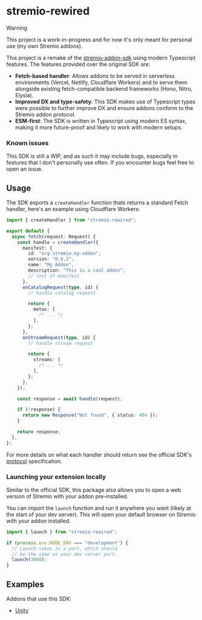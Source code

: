# stremio-rewired

> [!WARNING]  
> This project is a work-in-progress and for now it's only meant for personal use (my own Stremio addons).

This project is a remake of the [stremio-addon-sdk](https://github.com/Stremio/stremio-addon-sdk) using modern Typescript features. The features provided over the original SDK are:

- **Fetch-based handler**: Allows addons to be served in serverless environments (Vercel, Netlify, Cloudflare Workers) and to serve them alongside existing fetch-compatible backend frameworks (Hono, Nitro, Elysia).
- **Improved DX and type-safety**: This SDK makes use of Typescript types were possible to further improve DX and ensure addons conform to the Stremio addon protocol.
- **ESM-first**: The SDK is written in Typescript using modern ES syntax, making it more future-proof and likely to work with modern setups.

### Known issues

This SDK is still a WIP, and as such it may include bugs, especially in features that I don't personally use often. If you encounter bugs feel free to open an issue.

## Usage

The SDK exports a `createHandler` function thats returns a standard Fetch handler, here's an example using Cloudflare Workers:

```ts
import { createHandler } from "stremio-rewired";

export default {
  async fetch(request: Request) {
    const handle = createHandler({
      manifest: {
        id: "org.stremio.my-addon",
        version: "0.0.2",
        name: "My Addon",
        description: "This is a cool addon",
        // rest of manifest
      },
      onCatalogRequest(type, id) {
        // handle catalog request

        return {
          metas: [
            /* ... */
          ],
        };
      },
      onStreamRequest(type, id) {
        // handle stream request

        return {
          streams: [
            /* ... */
          ],
        };
      },
    });

    const response = await handle(request);

    if (!response) {
      return new Response("Not found", { status: 404 });
    }

    return response;
  },
};
```

For more details on what each handler should return see the official SDK's [protocol](https://github.com/Stremio/stremio-addon-sdk/blob/master/docs/protocol.md) specification.

### Launching your extension locally

Similar to the official SDK, this package also allows you to open a web version of Stremio with your addon pre-installed.

You can import the `launch` function and run it anywhere you want (likely at the start of your dev server). This will open your default browser on Stremio with your addon installed.

```ts
import { launch } from "stremio-rewired";

if (process.env.NODE_ENV === "development") {
  // Launch takes in a port, which should
  // be the same as your dev server port.
  launch(3000);
}
```

## Examples

Addons that use this SDK:

- [Unity](https://github.com/plushdohn/stremio-addon-unity)
